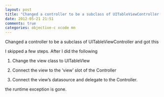 ```yaml
---
layout: post
title: "Changed a controller to be a subclass of UITableViewController and got this"
date: 2012-05-21 21:51
comments: true
categories: objective-c xcode mn
---
```


Changed a controller to be a subclass of UITableViewController and got this


I skipped a few steps. After I did the following


1) Change the view class to UITableVIew


2) Connect the view to the ‘view’ slot of the Controller


3) Connect the view’s datasource and delegate to the Controller.


the runtime exception is gone.

